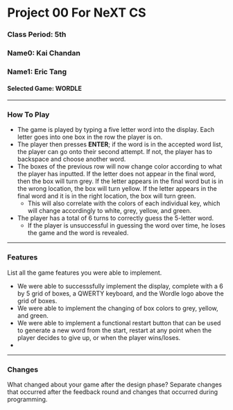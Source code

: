 # Project 00 For NeXT CS
### Class Period: 5th
### Name0: Kai Chandan
### Name1: Eric Tang
#### Selected Game: WORDLE
---

### How To Play

- The game is played by typing a five letter word into the display. Each letter goes into one box in the row the player is on.
- The player then presses **ENTER**; if the word is in the accepted word list, the player can go onto their second attempt. If not, the player has to backspace and choose another word.
- The boxes of the previous row will now change color according to what the player has inputted. If the letter does not appear in the final word, then the box will turn grey. If the letter appears in the final word but is in the wrong location, the box will turn yellow. If the letter appears in the final word and it is in the right location, the box will turn green.
  - This will also correlate with the colors of each individual key, which will change accordingly to white, grey, yellow, and green. 
- The player has a total of 6 turns to correctly guess the 5-letter word. 
  - If the player is unsuccessful in guessing the word over time, he loses the game and the word is revealed.


---

### Features
List all the game features you were able to implement.
- We were able to successsfully implement the display, complete with a 6 by 5 grid of boxes, a QWERTY keyboard, and the Wordle logo above the grid of boxes.
- We were able to implement the changing of box colors to grey, yellow, and green.
- We were able to implement a functional restart button that can be used to generate a new word from the start, restart at any point when the player decides to give up, or when the player wins/loses.
- 


---

### Changes
What changed about your game after the design phase? Separate changes that occurred after the feedback round and changes that occurred during programming.
